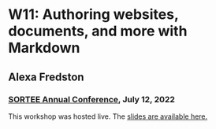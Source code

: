# W11: Authoring websites, documents, and more with Markdown

## Alexa Fredston
### [SORTEE Annual Conference](https://www.sortee.org/), July 12, 2022

This workshop was hosted live. The [slides are available here.]()